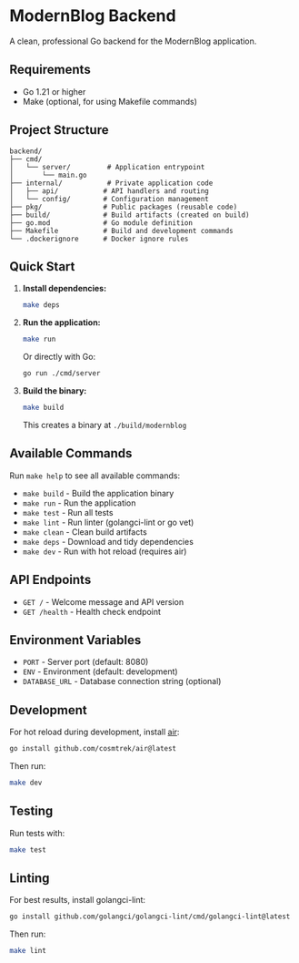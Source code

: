 # ModernBlog Backend

A clean, professional Go backend for the ModernBlog application.

## Requirements

- Go 1.21 or higher
- Make (optional, for using Makefile commands)

## Project Structure

```
backend/
├── cmd/
│   └── server/         # Application entrypoint
│       └── main.go
├── internal/           # Private application code
│   ├── api/           # API handlers and routing
│   └── config/        # Configuration management
├── pkg/               # Public packages (reusable code)
├── build/             # Build artifacts (created on build)
├── go.mod             # Go module definition
├── Makefile           # Build and development commands
└── .dockerignore      # Docker ignore rules
```

## Quick Start

1. **Install dependencies:**
   ```bash
   make deps
   ```

2. **Run the application:**
   ```bash
   make run
   ```
   Or directly with Go:
   ```bash
   go run ./cmd/server
   ```

3. **Build the binary:**
   ```bash
   make build
   ```
   This creates a binary at `./build/modernblog`

## Available Commands

Run `make help` to see all available commands:

- `make build` - Build the application binary
- `make run` - Run the application
- `make test` - Run all tests
- `make lint` - Run linter (golangci-lint or go vet)
- `make clean` - Clean build artifacts
- `make deps` - Download and tidy dependencies
- `make dev` - Run with hot reload (requires air)

## API Endpoints

- `GET /` - Welcome message and API version
- `GET /health` - Health check endpoint

## Environment Variables

- `PORT` - Server port (default: 8080)
- `ENV` - Environment (default: development)
- `DATABASE_URL` - Database connection string (optional)

## Development

For hot reload during development, install [air](https://github.com/cosmtrek/air):
```bash
go install github.com/cosmtrek/air@latest
```

Then run:
```bash
make dev
```

## Testing

Run tests with:
```bash
make test
```

## Linting

For best results, install golangci-lint:
```bash
go install github.com/golangci/golangci-lint/cmd/golangci-lint@latest
```

Then run:
```bash
make lint
```
